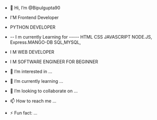 - 👋 Hi, I’m @Bipulgupta90
- I'M Frontend Developer
- PYTHON DEVELOPER
-  -- I m currently Learning for ----- HTML CSS JAVASCRIPT NODE.JS, Express.MANGO-DB SQL,MYSQL,  
- I M WEB DEVELOPER
- I M SOFTWARE ENGINEER FOR BEGINNER
- 👀 I’m interested in ...
- 🌱 I’m currently learning ...
- 💞️ I’m looking to collaborate on ...
- 📫 How to reach me ...

- ⚡ Fun fact: ...

<!---
Bipulgupta90/Bipulgupta90 is a ✨ special ✨ repository because its `README.md` (this file) appears on your GitHub profile.
You can click the Preview link to take a look at your changes.
--->
